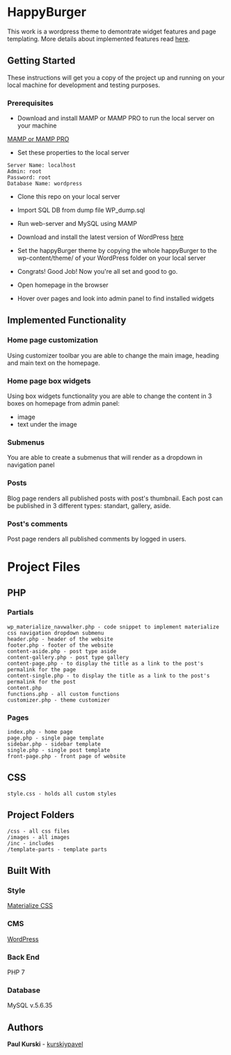 # HappyBurger

This work is a wordpress theme to demontrate widget features and page templating. More details about implemented features read [here](#implemented-functionality).

## Getting Started

These instructions will get you a copy of the project up and running on your local machine for development and testing purposes.

### Prerequisites

* Download and install MAMP or MAMP PRO to run the local server on your machine

[MAMP or MAMP PRO](https://www.mamp.info/en/)

* Set these properties to the local server

```
Server Name: localhost
Admin: root
Password: root
Database Name: wordpress
```

* Clone this repo on your local server

* Import SQL DB from dump file WP_dump.sql

* Run web-server and MySQL using MAMP

* Download and install the latest version of WordPress [here](https://wordpress.org/download/)

* Set the happyBurger theme by copying the whole happyBurger to the wp-content/theme/ of your WordPress folder on your local server

* Congrats! Good Job! Now you're all set and good to go.

* Open homepage in the browser

* Hover over pages and look into admin panel to find installed widgets

## Implemented Functionality

### Home page customization

Using customizer toolbar you are able to change the main image, heading and main text on the homepage.

### Home page box widgets

Using box widgets functionality you are able to change the content in 3 boxes on homepage from admin panel:
* image
* text under the image

### Submenus

You are able to create a submenus that will render as a dropdown in navigation panel

### Posts

Blog page renders all published posts with post's thumbnail. Each post can be published in 3 different types: standart, gallery, aside.

### Post's comments

Post page renders all published comments by logged in users.



# Project Files

## PHP

### Partials

````
wp_materialize_navwalker.php - code snippet to implement materialize css navigation dropdown submenu
header.php - header of the website
footer.php - footer of the website
content-aside.php - post type aside
content-gallery.php - post type gallery
content-page.php - to display the title as a link to the post's permalink for the page
content-single.php - to display the title as a link to the post's permalink for the post
content.php
functions.php - all custom functions
customizer.php - theme customizer
````

### Pages

````
index.php - home page
page.php - single page template
sidebar.php - sidebar template
single.php - single post template
front-page.php - front page of website
````

## CSS

```
style.css - holds all custom styles
```

## Project Folders

```
/css - all css files
/images - all images
/inc - includes
/template-parts - template parts
```

## Built With

### Style

[Materialize CSS](https://materializecss.com)

### CMS

[WordPress](https://wordpress.org)

### Back End

PHP 7

### Database

MySQL v.5.6.35

## Authors

**Paul Kurski** - [kurskiypavel](https://github.com/kurskiypavel)
